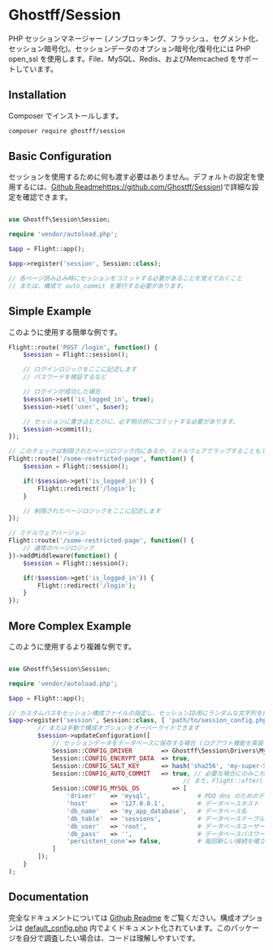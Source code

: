 # Ghostff/Session

PHP セッションマネージャー (ノンブロッキング、フラッシュ、セグメント化、セッション暗号化)。セッションデータのオプション暗号化/復号化には PHP open_ssl を使用します。File、MySQL、Redis、およびMemcached をサポートしています。

## Installation

Composer でインストールします。

```bash
composer require ghostff/session
```

## Basic Configuration

セッションを使用するために何も渡す必要はありません。デフォルトの設定を使用するには、[Github Readme](https://github.com/Ghostff/Session)https://github.com/Ghostff/Session)で詳細な設定を確認できます。

```php

use Ghostff\Session\Session;

require 'vendor/autoload.php';

$app = Flight::app();

$app->register('session', Session::class);

// 各ページ読み込み時にセッションをコミットする必要があることを覚えておくこと
// または、構成で auto_commit を実行する必要があります。
```

## Simple Example

このように使用する簡単な例です。

```php
Flight::route('POST /login', function() {
	$session = Flight::session();

	// ログインロジックをここに記述します
	// パスワードを検証するなど

	// ログインが成功した場合
	$session->set('is_logged_in', true);
	$session->set('user', $user);

	// セッションに書き込むたびに、必ず明示的にコミットする必要があります。
	$session->commit();
});

// このチェックは制限されたページロジック内にあるか、ミドルウェアでラップすることもできます。
Flight::route('/some-restricted-page', function() {
	$session = Flight::session();

	if(!$session->get('is_logged_in')) {
		Flight::redirect('/login');
	}

	// 制限されたページロジックをここに記述します
});

// ミドルウェアバージョン
Flight::route('/some-restricted-page', function() {
	// 通常のページロジック
})->addMiddleware(function() {
	$session = Flight::session();

	if(!$session->get('is_logged_in')) {
		Flight::redirect('/login');
	}
});
```

## More Complex Example

このように使用するより複雑な例です。

```php

use Ghostff\Session\Session;

require 'vendor/autoload.php';

$app = Flight::app();

// カスタムパスをセッション構成ファイルの指定し、セッションID用にランダムな文字列を指定します
$app->register('session', Session::class, [ 'path/to/session_config.php', bin2hex(random_bytes(32)) ], function(Session $session) {
		// または手動で構成オプションをオーバーライドできます
		$session->updateConfiguration([
			// セッションデータをデータベースに保存する場合 (ログアウト機能を実装したい場合などに便利)
			Session::CONFIG_DRIVER        => Ghostff\Session\Drivers\MySql::class,
			Session::CONFIG_ENCRYPT_DATA  => true,
			Session::CONFIG_SALT_KEY      => hash('sha256', 'my-super-S3CR3T-salt'), // これを適切な別のものに変更してください
			Session::CONFIG_AUTO_COMMIT   => true, // 必要な場合にのみこれを実行し、セッションを commit() するのが難しい場合
												// また、Flight::after('start', function() { Flight::session()->commit(); }); を実行することもできます
			Session::CONFIG_MYSQL_DS         => [
				'driver'    => 'mysql',             # PDO dns のためのデータベースドライバー 例(mysql:host=...;dbname=...)
				'host'      => '127.0.0.1',         # データベースホスト
				'db_name'   => 'my_app_database',   # データベース名
				'db_table'  => 'sessions',          # データベーステーブル
				'db_user'   => 'root',              # データベースユーザー名
				'db_pass'   => '',                  # データベースパスワード
				'persistent_conn'=> false,          # 毎回新しい接続を確立するオーバーヘッドを避け、より高速なWebアプリケーションを実現します。自分で裏側を見つけてください
			]
		]);
	}
);
```

## Documentation

完全なドキュメントについては [Github Readme](https://github.com/Ghostff/Session) をご覧ください。構成オプションは [default_config.php](https://github.com/Ghostff/Session/blob/master/src/default_config.php) 内でよくドキュメント化されています。このパッケージを自分で調査したい場合は、コードは理解しやすいです。